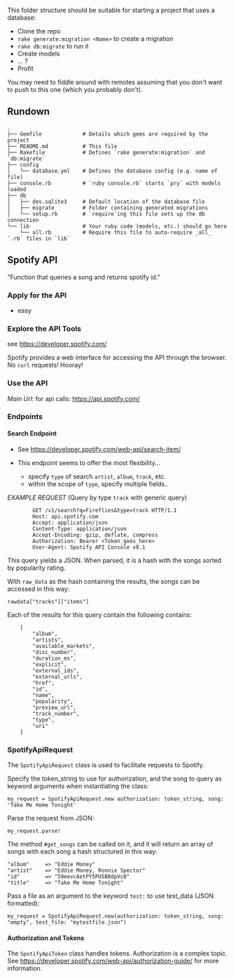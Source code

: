 This folder structure should be suitable for starting a project that uses a database:

* Clone the repo
* `rake generate:migration <Name>` to create a migration
* `rake db:migrate` to run it
* Create models
* ... ?
* Profit

You may need to fiddle around with remotes assuming that you don't want to push to this one (which you probably don't).

## Rundown

```
.
├── Gemfile             # Details which gems are required by the project
├── README.md           # This file
├── Rakefile            # Defines `rake generate:migration` and `db:migrate`
├── config
│   └── database.yml    # Defines the database config (e.g. name of file)
├── console.rb          # `ruby console.rb` starts `pry` with models loaded
├── db
│   ├── dev.sqlite3     # Default location of the database file
│   ├── migrate         # Folder containing generated migrations
│   └── setup.rb        # `require`ing this file sets up the db connection
└── lib                 # Your ruby code (models, etc.) should go here
    └── all.rb          # Require this file to auto-require _all_ `.rb` files in `lib`
```

## Spotify API

"Function that queries a song and returns spotify id."

### Apply for the API

- easy

### Explore the API Tools

see <https://developer.spotify.com/>

Spotify provides a web interface for accessing the API through the browser. No `curl` requests! Hooray!

### Use the API

*Main Url*: for api calls: https://api.spotify.com/

### Endpoints

#### Search Endpoint

- See https://developer.spotify.com/web-api/search-item/

- This endpoint seems to offer the most flexibility...
    - specify `type` of search `artist`, `album`, `track`, etc.
    - within the scope of `type`, specify multiple fields..

*EXAMPLE REQUEST* (Query by type `track` with generic query)

            GET /v1/search?q=Fireflies&type=track HTTP/1.1
            Host: api.spotify.com
            Accept: application/json
            Content-Type: application/json
            Accept-Encoding: gzip, deflate, compress
            Authorization: Bearer <Token_goes_here>
            User-Agent: Spotify API Console v0.1

This query yields a JSON.
When parsed, it is a hash with the songs sorted by popularity rating.

With `raw_data` as the hash containing the results, the songs can be accessed in this way:

    rawdata["tracks"]["items"]

Each of the results for this query contain the following contains:

        [
            "album",
            "artists",
            "available_markets",
            "disc_number",
            "duration_ms",
            "explicit",
            "external_ids",
            "external_urls",
            "href",
            "id",
            "name",
            "popularity",
            "preview_url",
            "track_number",
            "type",
            "uri"
        ]

### SpotifyApiRequest

The `SpotifyApiRequest` class is used to facilitate requests to Spotify.

Specify the token_string to use for authorization, and the song to query as keyword arguments when instantiating the class:

    my_request = SpotifyApiRequest.new authorization: token_string, song: 'Take Me Home Tonight'

Parse the request from JSON:

    my_request.parse!

The method `#get_songs` can be called on it, and it will return an array of songs with each song a hash structured in this way:

    "album"     => "Eddie Money"
    "artist"    => "Eddie Money, Ronnie Spector"
    "id"        => "59eevcAetPY5PU5B8dpVc8"
    "title"     => "Take Me Home Tonight"

Pass a file as an argument to the keyword `test:` to use test_data (JSON formatted):

    my_request = SpotifyApiRequest.new(authorization: token_string, song: "empty", test_file: "mytestfile.json")

#### Authorization and Tokens

The `SpotifyApiToken` class handles tokens.
Authorization is a complex topic.
See <https://developer.spotify.com/web-api/authorization-guide/> for more information.
